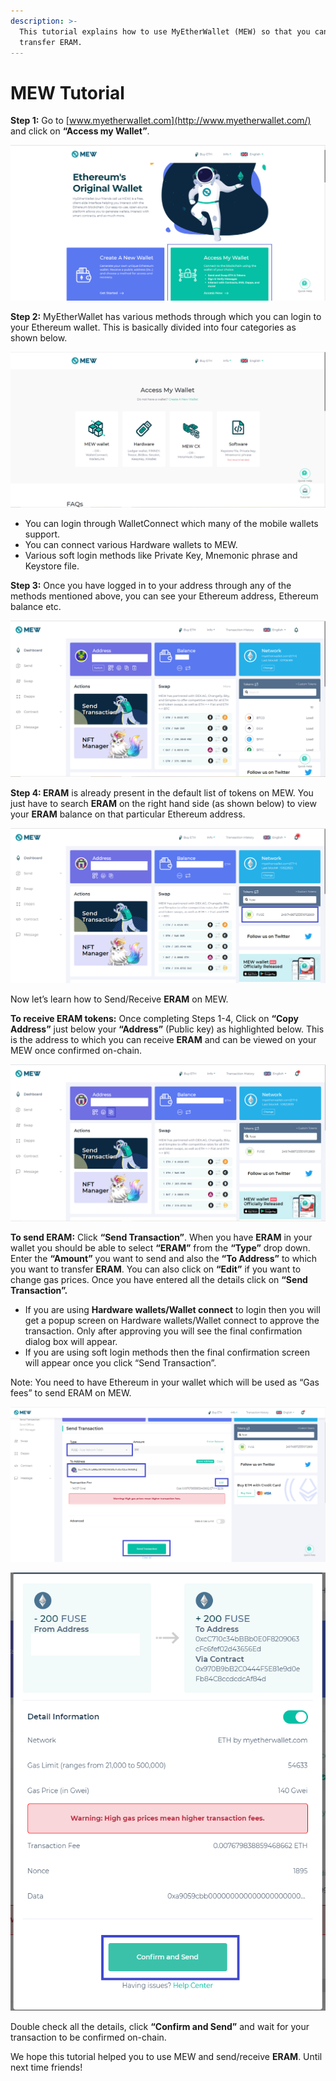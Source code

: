 ```yaml
---
description: >-
  This tutorial explains how to use MyEtherWallet (MEW) so that you can view and
  transfer ERAM.
---
```


# MEW Tutorial

**Step 1:** Go to [www.myetherwallet.com](http://www.myetherwallet.com/) and click on **“Access my Wallet”**.

![](../.gitbook/assets/2%20%283%29.png)

**Step 2:** MyEtherWallet has various methods through which you can login to your Ethereum wallet. This is basically divided into four categories as shown below.

![](../.gitbook/assets/1%20%282%29.png)

* You can login through WalletConnect which many of the mobile wallets support.
* You can connect various Hardware wallets to MEW.
* Various soft login methods like Private Key, Mnemonic phrase and Keystore file.

**Step 3:** Once you have logged in to your address through any of the methods mentioned above, you can see your Ethereum address, Ethereum balance etc.

![](../.gitbook/assets/6%20%283%29.png)

**Step 4: ERAM** is already present in the default list of tokens on MEW. You just have to search **ERAM** on the right hand side \(as shown below\) to view your **ERAM** balance on that particular Ethereum address.

![](../.gitbook/assets/7%20%282%29.png)

Now let’s learn how to Send/Receive **ERAM** on MEW.

**To receive ERAM tokens:** Once completing Steps 1-4, Click on **“Copy Address”** just below your **“Address”** \(Public key\) as highlighted below. This is the address to which you can receive **ERAM** and can be viewed on your MEW once confirmed on-chain.

![](../.gitbook/assets/8.png)

**To send ERAM:** Click **“Send Transaction”**. When you have **ERAM** in your wallet you should be able to select **“ERAM”** from the **“Type”** drop down. Enter the **“Amount”** you want to send and also the **“To Address”** to which you want to transfer **ERAM**. You can also click on **“Edit”** if you want to change gas prices. Once you have entered all the details click on **“Send Transaction”.**

* If you are using **Hardware wallets/Wallet connect** to login then you will get a popup screen on Hardware wallets/Wallet connect to approve the transaction. Only after approving you will see the final confirmation dialog box will appear.
*  If you are using soft login methods then the final confirmation screen will appear once you click “Send Transaction”.

Note: You need to have Ethereum in your wallet which will be used as “Gas fees” to send ERAM on MEW.

![](../.gitbook/assets/9%20%282%29.png)

![](../.gitbook/assets/10%20%281%29.png)

Double check all the details, click **“Confirm and Send”** and wait for your transaction to be confirmed on-chain.

We hope this tutorial helped you to use MEW and send/receive **ERAM**. Until next time friends!

